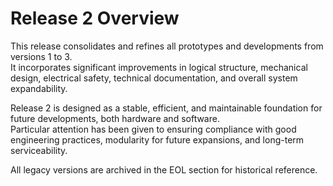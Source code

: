 # Release 2 Overview

This release consolidates and refines all prototypes and developments from versions 1 to 3.  
It incorporates significant improvements in logical structure, mechanical design, electrical safety, technical documentation, and overall system expandability.

Release 2 is designed as a stable, efficient, and maintainable foundation for future developments, both hardware and software.  
Particular attention has been given to ensuring compliance with good engineering practices, modularity for future expansions, and long-term serviceability.

All legacy versions are archived in the EOL section for historical reference.
